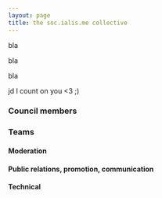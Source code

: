 ```yaml
---
layout: page
title: the soc.ialis.me collective
---
```


bla

bla

bla

jd I count on you <3 ;)

### Council members

### Teams

#### Moderation

#### Public relations, promotion, communication

#### Technical


